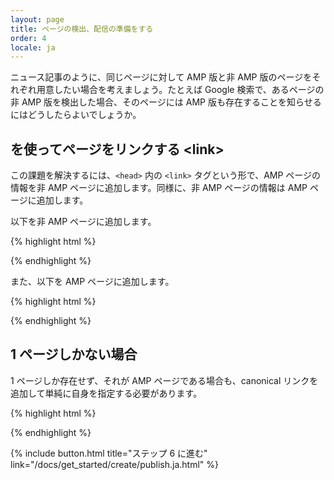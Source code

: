 ```yaml
---
layout: page
title: ページの検出、配信の準備をする
order: 4
locale: ja
---
```


ニュース記事のように、同じページに対して AMP 版と非 AMP 版のページをそれぞれ用意したい場合を考えましょう。たとえば Google 検索で、あるページの非 AMP 版を検出した場合、そのページには AMP 版も存在することを知らせるにはどうしたらよいでしょうか。

## を使ってページをリンクする &lt;link>

この課題を解決するには、`<head>` 内の `<link>` タグという形で、AMP ページの情報を非 AMP ページに追加します。同様に、非 AMP ページの情報は AMP ページに追加します。

以下を非 AMP ページに追加します。

{% highlight html %}
<link rel="amphtml" href="https://www.example.com/url/to/amp/document.html">
{% endhighlight %}

また、以下を AMP ページに追加します。

{% highlight html %}
<link rel="canonical" href="https://www.example.com/url/to/full/document.html">
{% endhighlight %}

## 1 ページしかない場合

1 ページしか存在せず、それが AMP ページである場合も、canonical リンクを追加して単純に自身を指定する必要があります。

{% highlight html %}
<link rel="canonical" href="https://www.example.com/url/to/amp/document.html">
{% endhighlight %}

{% include button.html title="ステップ 6 に進む" link="/docs/get_started/create/publish.ja.html" %}
